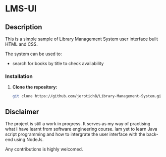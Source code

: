 # LMS-UI

## Description

This is a simple sample of Library Management System  user interface built HTML and CSS.

The system can be used to:
- search for books by title to check availability

### Installation

1. **Clone the repository:**
   ```bash
   git clone https://github.com/jerotich8/Library-Management-System.git


## Disclaimer

The project is still a work in progress. It serves as my way of practising what i have learnt from software engineering course.
Iam yet to learn Java script programming and how to intergrate the user interface with the back-end using NodeJs. 

Any contributions is highly welcomed.
